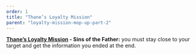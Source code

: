 ```yaml
---
order: 1
title: "Thane’s Loyalty Mission"
parent: "loyalty-mission-mop-up-part-2"
--- 
```


**[Thane’s Loyalty Mission](https://www.rpgsite.net/feature/11111-mass-effect-2-loyalty-missions-consequences-how-to-gain-loyalty-resolve-conflicts#thane-loyalty-mission) - Sins of the Father:** you must stay close to your target and get the information you ended at the end. 
